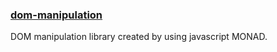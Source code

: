 ### [dom-manipulation](https://github.com/pyaesone/dom_manipulation_api)

DOM manipulation library created by using javascript MONAD.
